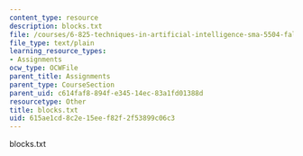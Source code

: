 ```yaml
---
content_type: resource
description: blocks.txt
file: /courses/6-825-techniques-in-artificial-intelligence-sma-5504-fall-2002/615ae1cd8c2e15eef82f2f53899c06c3_blocks.txt
file_type: text/plain
learning_resource_types:
- Assignments
ocw_type: OCWFile
parent_title: Assignments
parent_type: CourseSection
parent_uid: c614faf8-894f-e345-14ec-83a1fd01388d
resourcetype: Other
title: blocks.txt
uid: 615ae1cd-8c2e-15ee-f82f-2f53899c06c3
---
```

blocks.txt

